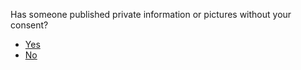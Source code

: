 <p>Has someone published private information or pictures without your consent?</p><blockquote></blockquote><p><ul>
<li><a href="../doxing_yes">Yes</a></li>
<li><a href="../hate_speech">No</a></li>
</ul>
</p>